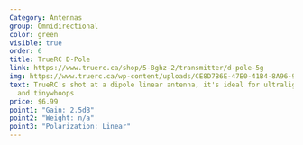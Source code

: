 ```yaml
---
Category: Antennas
group: Omnidirectional
color: green
visible: true
order: 6
title: TrueRC D-Pole
link: https://www.truerc.ca/shop/5-8ghz-2/transmitter/d-pole-5g
img: https://www.truerc.ca/wp-content/uploads/CE8D7B6E-47E0-41B4-8A96-9093B416C694-e1630343369187.jpeg
text: TrueRC's shot at a dipole linear antenna, it's ideal for ultralight crafts
  and tinywhoops
price: $6.99
point1: "Gain: 2.5dB"
point2: "Weight: n/a"
point3: "Polarization: Linear"
---
```

